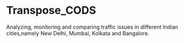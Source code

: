 # Transpose_CODS
Analyzing, monitoring and comparing traffic issues in different Indian cities,namely New Delhi, Mumbai, Kolkata and Bangalore.
